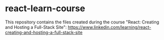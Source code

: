 # react-learn-course
This repository contains the files created during the course "React: Creating and Hosting a Full-Stack Site": https://www.linkedin.com/learning/react-creating-and-hosting-a-full-stack-site
